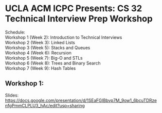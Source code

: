 # UCLA ACM ICPC Presents: CS 32 Technical Interview Prep Workshop


Schedule:  
  Workshop 1 (Week 2): Introduction to Technical Interviews  
  Workshop 2 (Week 3): Linked Lists  
  Workshop 3 (Week 5): Stacks and Queues  
  Workshop 4 (Week 6): Recursion  
  Workshop 5 (Week 7): Big-O and STLs  
  Workshop 6 (Week 8): Trees and Binary Search  
  Workshop 7 (Week 9): Hash Tables  

## Workshop 1:
Slides: https://docs.google.com/presentation/d/1SEaFGIBbvp7M_9ow1_6bcuTDRzenfgPmmCLPLU3_hAc/edit?usp=sharing
